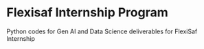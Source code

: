 # Flexisaf Internship Program 
Python codes for Gen AI and Data Science deliverables for FlexiSaf Internship
